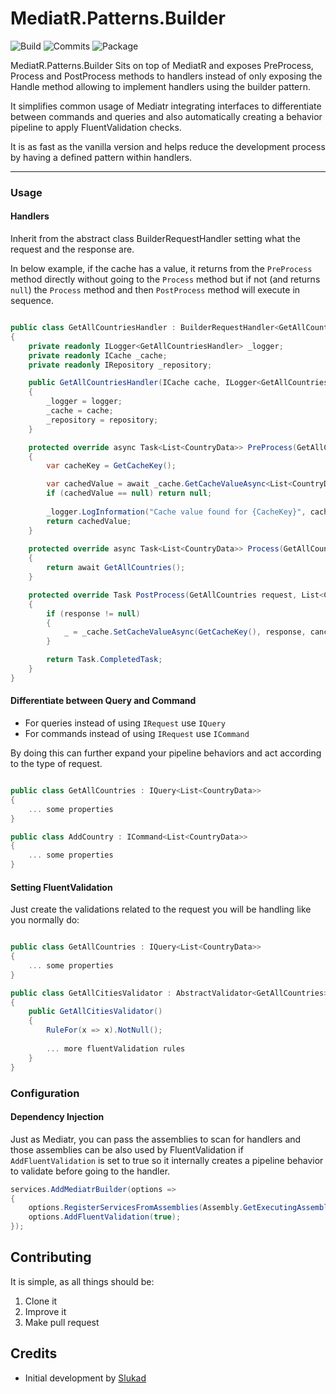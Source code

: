 # MediatR.Patterns.Builder

![Build](https://img.shields.io/github/actions/workflow/status/Matozap/MediatR.Patterns.Builder/build.yml?style=for-the-badge&logo=github&color=0D7EBF)
![Commits](https://img.shields.io/github/last-commit/Matozap/MediatR.Patterns.Builder?style=for-the-badge&logo=github&color=0D7EBF)
![Package](https://img.shields.io/nuget/dt/MediatR.Patterns.Builder?style=for-the-badge&logo=nuget&color=0D7EBF)


MediatR.Patterns.Builder Sits on top of MediatR and exposes PreProcess, Process and PostProcess methods to handlers instead of only exposing the Handle method allowing to implement handlers using the builder pattern.


It simplifies common usage of Mediatr integrating interfaces to differentiate between commands and queries and also automatically creating a 
behavior pipeline to apply FluentValidation checks. 

It is as fast as the vanilla version and helps reduce the development process by having a defined pattern within handlers.


------------------------------

### Usage

#### Handlers

Inherit from the abstract class BuilderRequestHandler setting what the request and the response are.

In below example, if the cache has a value, it returns from the `PreProcess` method directly without going to the `Process` method but 
if not (and returns `null`) the `Process` method and then `PostProcess` method will execute in sequence.

```csharp

public class GetAllCountriesHandler : BuilderRequestHandler<GetAllCountries, List<CountryData>>
{
    private readonly ILogger<GetAllCountriesHandler> _logger;
    private readonly ICache _cache;
    private readonly IRepository _repository;

    public GetAllCountriesHandler(ICache cache, ILogger<GetAllCountriesHandler> logger, IRepository repository)
    {
        _logger = logger;
        _cache = cache;
        _repository = repository;
    }

    protected override async Task<List<CountryData>> PreProcess(GetAllCountries request, CancellationToken cancellationToken = default)
    {
        var cacheKey = GetCacheKey();

        var cachedValue = await _cache.GetCacheValueAsync<List<CountryData>>(cacheKey, cancellationToken);
        if (cachedValue == null) return null;
        
        _logger.LogInformation("Cache value found for {CacheKey}", cacheKey);
        return cachedValue;
    }
    
    protected override async Task<List<CountryData>> Process(GetAllCountries request, CancellationToken cancellationToken = default)
    {
        return await GetAllCountries();
    }

    protected override Task PostProcess(GetAllCountries request, List<CountryData> response, CancellationToken cancellationToken = default)
    {
        if (response != null)
        {
            _ = _cache.SetCacheValueAsync(GetCacheKey(), response, cancellationToken);
        }

        return Task.CompletedTask;
    }
}

```

#### Differentiate between Query and Command

- For queries instead of using `IRequest` use `IQuery`
- For commands instead of using `IRequest` use `ICommand`

By doing this can further expand your pipeline behaviors and act according to the type of request.

```csharp

public class GetAllCountries : IQuery<List<CountryData>>
{
    ... some properties
}

public class AddCountry : ICommand<List<CountryData>>
{
    ... some properties
}

```

#### Setting FluentValidation

Just create the validations related to the request you will be handling like you normally do:

```csharp

public class GetAllCountries : IQuery<List<CountryData>>
{
    ... some properties
}

public class GetAllCitiesValidator : AbstractValidator<GetAllCountries>
{
    public GetAllCitiesValidator()
    {
        RuleFor(x => x).NotNull();
        
        ... more fluentValidation rules
    }
}

```


### Configuration

#### Dependency Injection 

Just as Mediatr, you can pass the assemblies to scan for handlers and those assemblies can be also used by FluentValidation if `AddFluentValidation`
is set to true so it internally creates a pipeline behavior to validate before going to the handler.

```csharp
services.AddMediatrBuilder(options =>
{
    options.RegisterServicesFromAssemblies(Assembly.GetExecutingAssembly(), ... more assemblies)
    options.AddFluentValidation(true);
});
```

###


## Contributing

It is simple, as all things should be:

1. Clone it
2. Improve it
3. Make pull request

## Credits

- Initial development by [Slukad](https://github.com/Slukad)
